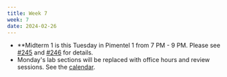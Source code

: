 ```yaml
---
title: Week 7
week: 7
date: 2024-02-26
---
```


- **Midterm 1 is this Tuesday in Pimentel 1 from 7 PM - 9 PM. Please see [#245](https://edstem.org/us/courses/52891/discussion/4399175) and [#246](https://edstem.org/us/courses/52891/discussion/4399181) for details.
- Monday's lab sections will be replaced with office hours and review sessions. See the [calendar](/calendar).
